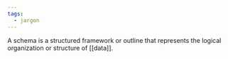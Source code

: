 ```yaml
---
tags:
  - jargon
---
```

A schema is a structured framework or outline that represents the logical organization or structure of [[data]].
